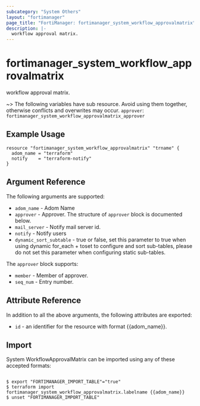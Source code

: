 ```yaml
---
subcategory: "System Others"
layout: "fortimanager"
page_title: "FortiManager: fortimanager_system_workflow_approvalmatrix"
description: |-
  workflow approval matrix.
---
```


# fortimanager_system_workflow_approvalmatrix
workflow approval matrix.

~> The following variables have sub resource. Avoid using them together, otherwise conflicts and overwrites may occur.
`approver`: `fortimanager_system_workflow_approvalmatrix_approver`



## Example Usage

```hcl
resource "fortimanager_system_workflow_approvalmatrix" "trname" {
  adom_name = "terraform"
  notify    = "terraform-notify"
}
```

## Argument Reference


The following arguments are supported:


* `adom_name` - Adom Name
* `approver` - Approver. The structure of `approver` block is documented below.
* `mail_server` - Notify mail server id.
* `notify` - Notify users
* `dynamic_sort_subtable` - true or false, set this parameter to true when using dynamic for_each + toset to configure and sort sub-tables, please do not set this parameter when configuring static sub-tables.

The `approver` block supports:

* `member` - Member of approver.
* `seq_num` - Entry number.


## Attribute Reference

In addition to all the above arguments, the following attributes are exported:
* `id` - an identifier for the resource with format {{adom_name}}.

## Import

System WorkflowApprovalMatrix can be imported using any of these accepted formats:
```

$ export "FORTIMANAGER_IMPORT_TABLE"="true"
$ terraform import fortimanager_system_workflow_approvalmatrix.labelname {{adom_name}}
$ unset "FORTIMANAGER_IMPORT_TABLE"
```

